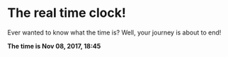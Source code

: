 # The real time clock!

Ever wanted to know what the time is? Well, your journey is about to end!

**The time is Nov 08, 2017, 18:45**